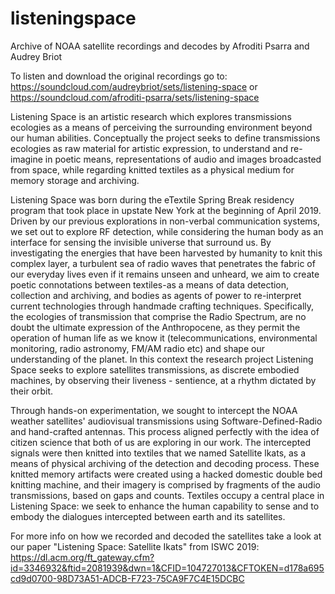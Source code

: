 # listeningspace
Archive of NOAA satellite recordings and decodes by Afroditi Psarra and Audrey Briot

To listen and download the original recordings go to:
https://soundcloud.com/audreybriot/sets/listening-space or https://soundcloud.com/afroditi-psarra/sets/listening-space

Listening Space is an artistic research which explores transmissions ecologies as a means of perceiving the surrounding environment beyond our human abilities. Conceptually the project seeks to define transmissions ecologies as raw material for artistic expression, to understand and re-imagine in poetic means, representations of audio and images broadcasted from space, while regarding knitted textiles as a physical medium for memory storage and archiving.

Listening Space was born during the eTextile Spring Break residency program that took place in  upstate New York at the beginning of April 2019. Driven by our previous explorations in non-verbal communication systems, we set out to explore RF detection, while considering the human body as an interface for sensing the invisible universe that surround us. By investigating the energies that have been harvested by humanity to knit this complex layer, a turbulent sea of radio waves that penetrates the fabric of our everyday lives even if it remains unseen and unheard, we aim to create poetic connotations between textiles-as a means of data detection, collection and archiving, and bodies as agents of power to re-interpret current technologies through handmade crafting techniques. Specifically, the ecologies of transmission that comprise the Radio Spectrum, are no doubt the ultimate expression of the Anthropocene, as they permit the operation of human life as we know it (telecommunications, environmental monitoring, radio astronomy, FM/AM radio etc) and shape our understanding of the planet. In this context the research project Listening Space seeks to explore satellites transmissions, as discrete embodied machines, by observing their liveness - sentience, at a rhythm dictated by their orbit.

Through hands-on experimentation, we sought to intercept the NOAA weather satellites' audiovisual transmissions using Software-Defined-Radio and hand-crafted antennas. This process aligned perfectly with the idea of citizen science that both of us are exploring in our work. The intercepted signals were then knitted into textiles that we named Satellite lkats, as a means of physical archiving of the detection and decoding process. These knitted memory artifacts were created using a hacked domestic double bed knitting machine, and their imagery is comprised by fragments of the audio transmissions, based on gaps and counts. Textiles occupy a central place in Listening Space: we seek to enhance the human capability to sense and to embody the dialogues intercepted between earth and its satellites.

For more info on how we recorded and decoded the satellites take a look at our paper "Listening Space: Satellite Ikats" from ISWC 2019:
https://dl.acm.org/ft_gateway.cfm?id=3346932&ftid=2081939&dwn=1&CFID=104727013&CFTOKEN=d178a695cd9d0700-98D73A51-ADCB-F723-75CA9F7C4E15DCBC

